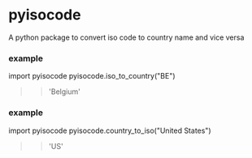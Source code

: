 # pyisocode
A python package to convert iso code to country name and vice versa




### example
import pyisocode
pyisocode.iso_to_country("BE")
>> 'Belgium'

### example
import pyisocode
pyisocode.country_to_iso("United States")
>> 'US'
